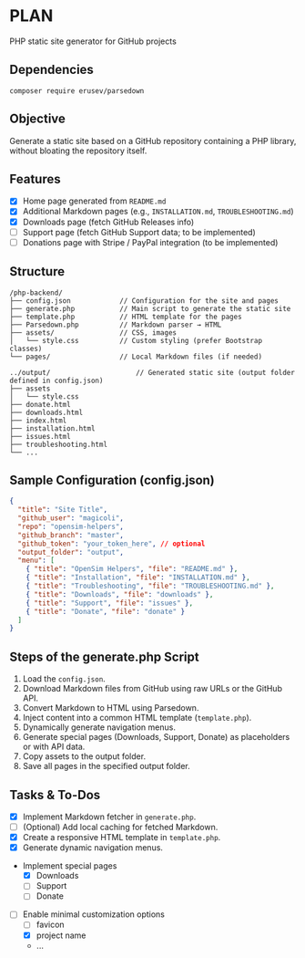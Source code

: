 # PLAN

PHP static site generator for GitHub projects

## Dependencies
```
composer require erusev/parsedown
```

## Objective
Generate a static site based on a GitHub repository containing a PHP library, without bloating the repository itself.

## Features

- [x] Home page generated from `README.md`
- [x] Additional Markdown pages (e.g., `INSTALLATION.md`, `TROUBLESHOOTING.md`)
- [x] Downloads page (fetch GitHub Releases info)
- [ ] Support page (fetch GitHub Support data; to be implemented)
- [ ] Donations page with Stripe / PayPal integration (to be implemented)

## Structure

```
/php-backend/
├── config.json            // Configuration for the site and pages
├── generate.php           // Main script to generate the static site
├── template.php           // HTML template for the pages
├── Parsedown.php          // Markdown parser → HTML
├── assets/                // CSS, images
│   └── style.css          // Custom styling (prefer Bootstrap classes)
└── pages/                 // Local Markdown files (if needed)

../output/                     // Generated static site (output folder defined in config.json)
├── assets
│   └── style.css
├── donate.html
├── downloads.html
├── index.html
├── installation.html
├── issues.html
├── troubleshooting.html
└── ...
```

## Sample Configuration (config.json)

````json
{
  "title": "Site Title",
  "github_user": "magicoli",
  "repo": "opensim-helpers",
  "github_branch": "master",
  "github_token": "your_token_here", // optional
  "output_folder": "output",
  "menu": [
    { "title": "OpenSim Helpers", "file": "README.md" },
    { "title": "Installation", "file": "INSTALLATION.md" },
    { "title": "Troubleshooting", "file": "TROUBLESHOOTING.md" },
    { "title": "Downloads", "file": "downloads" },
    { "title": "Support", "file": "issues" },
    { "title": "Donate", "file": "donate" }
  ]
}
````

## Steps of the generate.php Script

1. Load the `config.json`.
2. Download Markdown files from GitHub using raw URLs or the GitHub API.
3. Convert Markdown to HTML using Parsedown.
4. Inject content into a common HTML template (`template.php`).
5. Dynamically generate navigation menus.
6. Generate special pages (Downloads, Support, Donate) as placeholders or with API data.
7. Copy assets to the output folder.
8. Save all pages in the specified output folder.

## Tasks & To-Dos

- [x] Implement Markdown fetcher in `generate.php`.
- [ ] (Optional) Add local caching for fetched Markdown.
- [x] Create a responsive HTML template in `template.php`.
- [x] Generate dynamic navigation menus.
- Implement special pages
  - [x] Downloads
  - [ ] Support
  - [ ] Donate
- [ ] Enable minimal customization options
  - [ ] favicon
  - [x] project name
  - ...
